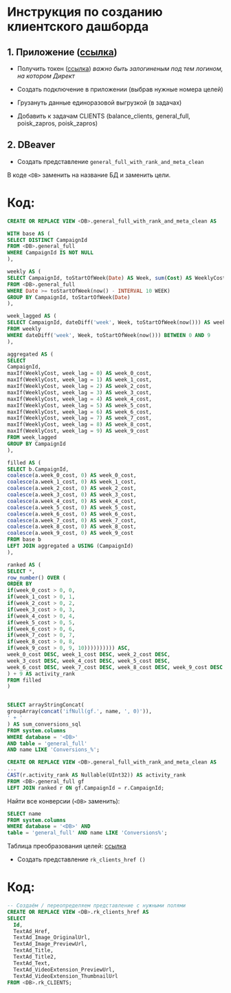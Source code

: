 # Инструкция по созданию клиентского дашборда

## 1. Приложение ([ссылка](http://77.91.122.214))

- Получить токен ([ссылка](https://oauth.yandex.ru/authorize?response_type=token&client_id=db0084b785964e89908f2b32e246f1de))
*важно быть залогиненым под тем логином, на котором Директ*

- Создать подключение в приложении (выбрав нужные номера целей)
- Грузануть данные единоразовой выгрузкой (в задачах)
- Добавить к задачам CLIENTS (balance_clients, general_full, poisk_zapros, poisk_zapros)

## 2. DBeaver

- Создать представление `general_full_with_rank_and_meta_clean`

В коде `<DB>` заменить на название БД и заменить цели.

# Код:

```sql
CREATE OR REPLACE VIEW <DB>.general_full_with_rank_and_meta_clean AS

WITH base AS (
SELECT DISTINCT CampaignId
FROM <DB>.general_full
WHERE CampaignId IS NOT NULL
),

weekly AS (
SELECT CampaignId, toStartOfWeek(Date) AS Week, sum(Cost) AS WeeklyCost
FROM <DB>.general_full
WHERE Date >= toStartOfWeek(now() - INTERVAL 10 WEEK)
GROUP BY CampaignId, toStartOfWeek(Date)
),

week_lagged AS (
SELECT CampaignId, dateDiff('week', Week, toStartOfWeek(now())) AS week_lag, WeeklyCost
FROM weekly
WHERE dateDiff('week', Week, toStartOfWeek(now())) BETWEEN 0 AND 9
),

aggregated AS (
SELECT
CampaignId,
maxIf(WeeklyCost, week_lag = 0) AS week_0_cost,
maxIf(WeeklyCost, week_lag = 1) AS week_1_cost,
maxIf(WeeklyCost, week_lag = 2) AS week_2_cost,
maxIf(WeeklyCost, week_lag = 3) AS week_3_cost,
maxIf(WeeklyCost, week_lag = 4) AS week_4_cost,
maxIf(WeeklyCost, week_lag = 5) AS week_5_cost,
maxIf(WeeklyCost, week_lag = 6) AS week_6_cost,
maxIf(WeeklyCost, week_lag = 7) AS week_7_cost,
maxIf(WeeklyCost, week_lag = 8) AS week_8_cost,
maxIf(WeeklyCost, week_lag = 9) AS week_9_cost
FROM week_lagged
GROUP BY CampaignId
),

filled AS (
SELECT b.CampaignId,
coalesce(a.week_0_cost, 0) AS week_0_cost,
coalesce(a.week_1_cost, 0) AS week_1_cost,
coalesce(a.week_2_cost, 0) AS week_2_cost,
coalesce(a.week_3_cost, 0) AS week_3_cost,
coalesce(a.week_4_cost, 0) AS week_4_cost,
coalesce(a.week_5_cost, 0) AS week_5_cost,
coalesce(a.week_6_cost, 0) AS week_6_cost,
coalesce(a.week_7_cost, 0) AS week_7_cost,
coalesce(a.week_8_cost, 0) AS week_8_cost,
coalesce(a.week_9_cost, 0) AS week_9_cost
FROM base b
LEFT JOIN aggregated a USING (CampaignId)
),

ranked AS (
SELECT *,
row_number() OVER (
ORDER BY
if(week_0_cost > 0, 0,
if(week_1_cost > 0, 1,
if(week_2_cost > 0, 2,
if(week_3_cost > 0, 3,
if(week_4_cost > 0, 4,
if(week_5_cost > 0, 5,
if(week_6_cost > 0, 6,
if(week_7_cost > 0, 7,
if(week_8_cost > 0, 8,
if(week_9_cost > 0, 9, 10)))))))))) ASC,
week_0_cost DESC, week_1_cost DESC, week_2_cost DESC,
week_3_cost DESC, week_4_cost DESC, week_5_cost DESC,
week_6_cost DESC, week_7_cost DESC, week_8_cost DESC, week_9_cost DESC
) + 9 AS activity_rank
FROM filled
)


SELECT arrayStringConcat(
groupArray(concat('ifNull(gf.', name, ', 0)')),
' + '
) AS sum_conversions_sql
FROM system.columns
WHERE database = '<DB>'
AND table = 'general_full'
AND name LIKE 'Conversions_%';
```

```sql
CREATE OR REPLACE VIEW <DB>.general_full_with_rank_and_meta_clean AS
...
CAST(r.activity_rank AS Nullable(UInt32)) AS activity_rank
FROM <DB>.general_full gf
LEFT JOIN ranked r ON gf.CampaignId = r.CampaignId;
```

Найти все конверсии (`<DB>` заменить):

```sql
SELECT name
FROM system.columns
WHERE database = '<DB>' AND
table = 'general_full' AND name LIKE 'Conversions%';
```

Таблица преобразования целей: [ссылка](https://docs.google.com/spreadsheets/d/1SvNoSatRwc5pO7gxRiU-9mfSsuGpwC3molNbAR7xlYA/edit?usp=sharing)

- Создать представление `rk_clients_href ()`

# Код:

```sql
-- Создаём / переопределяем представление с нужными полями
CREATE OR REPLACE VIEW <DB>.rk_clients_href AS
SELECT
  Id,
  TextAd_Href,
  TextAd_Image_OriginalUrl,
  TextAd_Image_PreviewUrl,
  TextAd_Title,
  TextAd_Title2,
  TextAd_Text,
  TextAd_VideoExtension_PreviewUrl,
  TextAd_VideoExtension_ThumbnailUrl
FROM <DB>.rk_CLIENTS;
```
